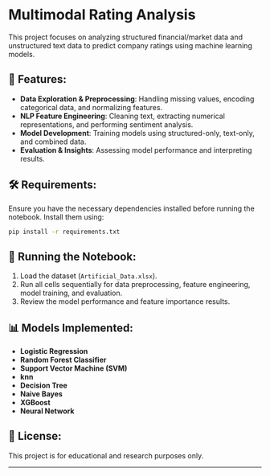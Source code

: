 # Multimodal Rating Analysis

This project focuses on analyzing structured financial/market data and unstructured text data to predict company ratings using machine learning models.

## 📌 Features:
- **Data Exploration & Preprocessing**: Handling missing values, encoding categorical data, and normalizing features.
- **NLP Feature Engineering**: Cleaning text, extracting numerical representations, and performing sentiment analysis.
- **Model Development**: Training models using structured-only, text-only, and combined data.
- **Evaluation & Insights**: Assessing model performance and interpreting results.

## 🛠 Requirements:
Ensure you have the necessary dependencies installed before running the notebook. Install them using:

```bash
pip install -r requirements.txt
```

## 🚀 Running the Notebook:
1. Load the dataset (`Artificial_Data.xlsx`).
2. Run all cells sequentially for data preprocessing, feature engineering, model training, and evaluation.
3. Review the model performance and feature importance results.

## 📊 Models Implemented:
- **Logistic Regression**
- **Random Forest Classifier**
- **Support Vector Machine (SVM)**
- **knn**
- **Decision Tree**
- **Naive Bayes**
- **XGBoost**
- **Neural Network**


## 📜 License:
This project is for educational and research purposes only.

---
